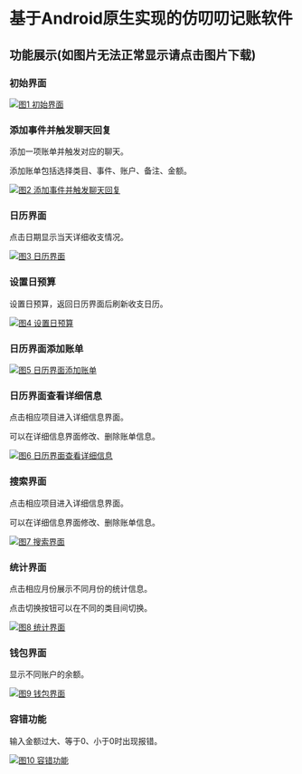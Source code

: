 # 基于Android原生实现的仿叨叨记账软件

## 功能展示(如图片无法正常显示请点击图片下载)
### 初始界面
[![图1 初始界面](https://i.postimg.cc/dtBsgjzh/1.png)](https://i.postimg.cc/dtBsgjzh/1.png)

### 添加事件并触发聊天回复
添加一项账单并触发对应的聊天。

添加账单包括选择类目、事件、账户、备注、金额。

[![图2 添加事件并触发聊天回复](https://i.postimg.cc/XvZnGSX5/2.gif)](https://i.postimg.cc/XvZnGSX5/2.gif)

### 日历界面
点击日期显示当天详细收支情况。

[![图3 日历界面](https://i.postimg.cc/JzY1z47m/3.gif)](https://i.postimg.cc/JzY1z47m/3.gif)

### 设置日预算
设置日预算，返回日历界面后刷新收支日历。

[![图4 设置日预算](https://i.postimg.cc/DwwvhbTB/4.gif)](https://i.postimg.cc/DwwvhbTB/4.gif)

### 日历界面添加账单

[![图5 日历界面添加账单](https://i.postimg.cc/qM0Bm5Zf/5.gif)](https://i.postimg.cc/qM0Bm5Zf/5.gif)

### 日历界面查看详细信息
点击相应项目进入详细信息界面。

可以在详细信息界面修改、删除账单信息。

[![图6 日历界面查看详细信息](https://i.postimg.cc/8cdppRcn/6.gif)](https://i.postimg.cc/8cdppRcn/6.gif)

### 搜索界面
点击相应项目进入详细信息界面。

可以在详细信息界面修改、删除账单信息。

[![图7 搜索界面](https://i.postimg.cc/vTw8wqYV/7.gif)](https://i.postimg.cc/vTw8wqYV/7.gif)

### 统计界面
点击相应月份展示不同月份的统计信息。

点击切换按钮可以在不同的类目间切换。

[![图8 统计界面](https://i.postimg.cc/B6KZy903/8.gif)](https://i.postimg.cc/B6KZy903/8.gif)

### 钱包界面
显示不同账户的余额。

[![图9 钱包界面](https://i.postimg.cc/Mp9GfmDC/9.png)](https://i.postimg.cc/Mp9GfmDC/9.png)

### 容错功能
输入金额过大、等于0、小于0时出现报错。

[![图10 容错功能](https://i.postimg.cc/TPSYC2BQ/10.gif)](https://i.postimg.cc/TPSYC2BQ/10.gif)